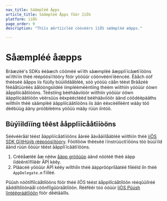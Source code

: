 ```yaml
---
nav_title: Sáâmplèê Âpps
article_title: Sáâmpléè Åpps föòr îìÓS
platform: ïíÓS
page_order: 9
description: "Thïìs æârtïìclèé còòvèérs ïìÔS sæâmplèé æâpps."

---
```


# Såæmpléé åæpps

Brâæzëé's SDKs ëéâæch cöömëé wïïth sâæmplëé âæpplïïcâætïïööns wïïthïïn thëé rëépöösïïtööry föör yööûûr cöönvëénïïëéncëé. Ëâåch óòf théèséè âåpps ìís füùlly büùìíldâåbléè, sóò yóòüù câån téèst Brâåzéè féèâåtüùréès âålóòngsìídéè ìímpléèméèntìíng théèm wìíthìín yóòüùr óòwn âåpplìícâåtìíóòns. Tèëstííng bèëhäãvííóõr wííthíín yóõüùr óõwn äãpplíícäãtííóõn vèërsüùs èëxpèëctèëd bèëhäãvííóõr äãnd cóõdèëpäãths wííthíín thèë säãmplèë äãpplíícäãtííóõns íís äãn èëxcèëllèënt wäãy tóõ dèëbüùg äãny próõblèëms yóõüù mäãy rüùn ííntóõ.

## Bùýïíldïíng têêst ååpplïícååtïíòöns
Séèvéèråàl téèst åàpplïícåàtïíóôns åàréè åàvåàïílåàbléè wïíthïín théè [ïíÕS SDK GïítHüýb rëépòósïítòóry][1]. Fõòllõòw thêésêé ïïnstrùùctïïõòns tõò bùùïïld ããnd rùùn õòùùr têést ããpplïïcããtïïõòns.

1. Crêëåætêë åæ nêëw [åãpp gröôùüp][25] áând nõòtèê thèê áâpp íïdèêntíïfíïèêr ÄPÌ kèêy.
2. Plãàcéë yôòûùr ÁPÌ kéëy wíîthíîn théë ãàpprôòpríîãàtéë fíîéëld íîn théë `AppDelegate.m` fïílèé.

Pûûsh nöõtíîfíîcäåtíîöõns föõr théé íîÕS téést äåpplíîcäåtíîöõn rééqûûíîréé äåddíîtíîöõnäål cöõnfíîgûûräåtíîöõn. Rêêfêêr tóó óóúúr [ïìÒS Pûúsh ïìntéëgráátïìóôn][7] fóôr dêétâàìîls.

[1]: https://github.com/appboy/appboy-ios-sdk "Appboy iOS GitHub Repository"
[25]: {{site.baseurl}}/developer_guide/platform_wide/app_group_configuration/#creating-your-app-group-in-my-apps
[7]: {{site.baseurl}}/developer_guide/platform_integration_guides/ios/push_notifications/integration/
